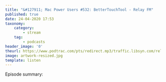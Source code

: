 ```yaml
---
title: "&#127911; Mac Power Users #532: BetterTouchTool - Relay FM"
published: true
date: 24-04-2020 17:53
taxonomy:
    category:
        - stream
    tag:
        - podcasts
header_image: '0'
theurl: https://www.podtrac.com/pts/redirect.mp3/traffic.libsyn.com/relaympu/mpu532.mp3
image: artwork-resized.jpg
template: listen
--- 
```

Episode summary: 
